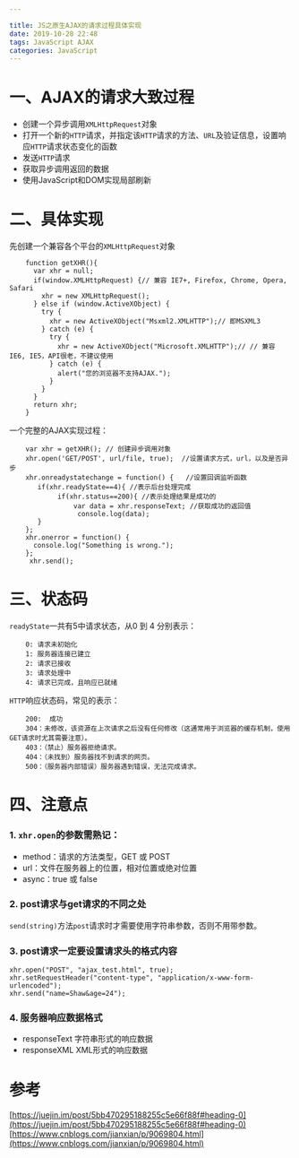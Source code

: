 ```yaml
---

title: JS之原生AJAX的请求过程具体实现
date: 2019-10-28 22:48
tags: JavaScript AJAX
categories: JavaScript
---
```


# 一、AJAX的请求大致过程

- 创建一个异步调用`XMLHttpRequest`对象 
- 打开一个新的`HTTP`请求，并指定该`HTTP`请求的方法、`URL`及验证信息，设置响应`HTTP`请求状态变化的函数
- 发送`HTTP`请求
- 获取异步调用返回的数据
- 使用JavaScript和DOM实现局部刷新

# 二、具体实现

先创建一个兼容各个平台的`XMLHttpRequest`对象 

      
        function getXHR(){
          var xhr = null;
          if(window.XMLHttpRequest) {// 兼容 IE7+, Firefox, Chrome, Opera, Safari
            xhr = new XMLHttpRequest();
          } else if (window.ActiveXObject) {
            try {
              xhr = new ActiveXObject("Msxml2.XMLHTTP");// 即MSXML3
            } catch (e) {
              try {
                xhr = new ActiveXObject("Microsoft.XMLHTTP");// // 兼容 IE6, IE5，API很老，不建议使用
              } catch (e) {
                alert("您的浏览器不支持AJAX.");
              }
            }
          }
          return xhr;
        }
  
<!--more-->

一个完整的AJAX实现过程：
    

        var xhr = getXHR(); // 创建异步调用对象 
        xhr.open('GET/POST', url/file, true);  //设置请求方式，url，以及是否异步
        xhr.onreadystatechange = function() {   //设置回调监听函数
           if(xhr.readyState==4){ //表示后台处理完成
                if(xhr.status==200){ //表示处理结果是成功的
                    var data = xhr.responseText; //获取成功的返回值
                     console.log(data);
           }
        };
        xhr.onerror = function() {
          console.log("Something is wrong.");
        };
         xhr.send(); 
    
# 三、状态码
`readyState`一共有5中请求状态，从0 到 4 分别表示：
    
        0: 请求未初始化
        1: 服务器连接已建立
        2: 请求已接收
        3: 请求处理中
        4: 请求已完成，且响应已就绪
    

`HTTP`响应状态码，常见的表示：
    
        200:  成功
        304：未修改，该资源在上次请求之后没有任何修改（这通常用于浏览器的缓存机制，使用GET请求时尤其需要注意）。
        403：（禁止）服务器拒绝请求。
        404：（未找到）服务器找不到请求的网页。
        500：（服务器内部错误）服务器遇到错误，无法完成请求。
    
# 四、注意点

### 1. `xhr.open`的参数需熟记：
- method：请求的方法类型，GET 或 POST
- url：文件在服务器上的位置，相对位置或绝对位置
- async：true 或 false

### 2. post请求与get请求的不同之处

`send(string)`方法`post`请求时才需要使用字符串参数，否则不用带参数。

### 3. post请求一定要设置请求头的格式内容

```
xhr.open("POST", "ajax_test.html", true);  
xhr.setRequestHeader("content-type", "application/x-www-form-urlencoded");  
xhr.send("name=Shaw&age=24");  
```

### 4. 服务器响应数据格式
- responseText 字符串形式的响应数据
- responseXML XML形式的响应数据

# 参考
[https://juejin.im/post/5bb470295188255c5e66f88f#heading-0](https://juejin.im/post/5bb470295188255c5e66f88f#heading-0)
[https://www.cnblogs.com/jianxian/p/9069804.html](https://www.cnblogs.com/jianxian/p/9069804.html)

